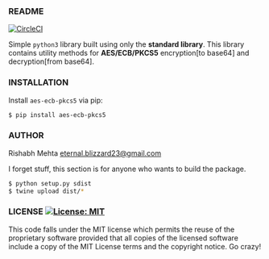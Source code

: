 ### README

[![CircleCI](https://circleci.com/gh/EverWinter23/aes-ecb-pkcs5.svg?style=shield)](https://circleci.com/gh/EverWinter23/aes-ecb-pkcs5)

Simple `python3` library built using only the **standard library**. This library contains
utility methods for **AES/ECB/PKCS5** encryption[to base64] and decryption[from base64].


### INSTALLATION

Install `aes-ecb-pkcs5` via pip:

```bash
$ pip install aes-ecb-pkcs5
```


### AUTHOR

Rishabh Mehta <eternal.blizzard23@gmail.com>

I forget stuff, this section is for anyone who wants to build the package.

```bash
$ python setup.py sdist
$ twine upload dist/*
```


### LICENSE [![License: MIT](https://img.shields.io/badge/License-MIT-yellow.svg)](https://opensource.org/licenses/MIT)

This code falls under the MIT license which permits the reuse of the proprietary software
provided that all copies of the licensed software include a copy of the MIT License terms
and the copyright notice. Go crazy!
